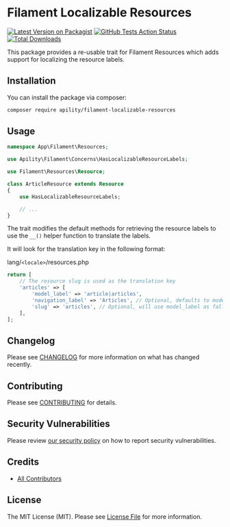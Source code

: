 # Filament Localizable Resources

[![Latest Version on Packagist](https://img.shields.io/packagist/v/apility/filament-localizable-resources.svg?style=flat-square)](https://packagist.org/packages/apility/filament-localizable-resources)
[![GitHub Tests Action Status](https://img.shields.io/github/actions/workflow/status/apility/filament-localizable-resources/phpstan.yml?branch=master&label=tests&style=flat-square)](https://github.com/apility/filament-localizable-resources/actions?query=workflow%3Aphpstan+branch%3Amaster)
[![Total Downloads](https://img.shields.io/packagist/dt/apility/filament-localizable-resources.svg?style=flat-square)](https://packagist.org/packages/apility/filament-localizable-resources)

This package provides a re-usable trait for Filament Resources which adds support for localizing the resource labels.

## Installation

You can install the package via composer:

```bash
composer require apility/filament-localizable-resources
```

## Usage

```php
namespace App\Filament\Resources;

use Apility\Filament\Concerns\HasLocalizableResourceLabels;

use Filament\Resources\Resource;

class ArticleResource extends Resource
{
    use HasLocalizableResourceLabels;

    // ...
}

```

The trait modifies the default methods for retrieving the resource labels to use the `__()` helper function to translate the labels.

It will look for the translation key in the following format:

lang/`<locale>`/resources.php
```php
return [
    // The resource slug is used as the translation key
    'articles' => [
        'model_label' => 'article|articles',
        'navigation_label' => 'Articles', // Optional, defaults to model_label
        'slug' => 'articles', // Optional, will use model_label as fallback
    ],
];
```

## Changelog

Please see [CHANGELOG](CHANGELOG.md) for more information on what has changed recently.

## Contributing

Please see [CONTRIBUTING](CONTRIBUTING.md) for details.

## Security Vulnerabilities

Please review [our security policy](../../security/policy) on how to report security vulnerabilities.

## Credits

- [All Contributors](../../contributors)

## License

The MIT License (MIT). Please see [License File](LICENSE.md) for more information.
